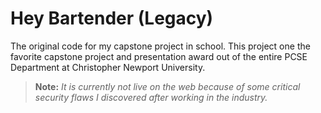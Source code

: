 # Hey Bartender (Legacy)
The original code for my capstone project in school. This project one the favorite capstone project and presentation award out of the entire PCSE Department at Christopher Newport University. 

> **Note:** *It is currently not live on the web because of some critical security flaws I discovered after working in the industry.*
